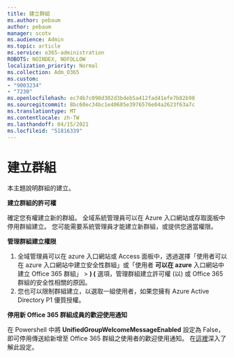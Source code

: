 ```yaml
---
title: 建立群組
ms.author: pebaum
author: pebaum
manager: scotv
ms.audience: Admin
ms.topic: article
ms.service: o365-administration
ROBOTS: NOINDEX, NOFOLLOW
localization_priority: Normal
ms.collection: Adm_O365
ms.custom:
- "9003234"
- "7230"
ms.openlocfilehash: ec74b7c098d302d3bdeb5a412fad41efe7b82b98
ms.sourcegitcommit: 8bc60ec34bc1e40685e3976576e04a2623f63a7c
ms.translationtype: MT
ms.contentlocale: zh-TW
ms.lasthandoff: 04/15/2021
ms.locfileid: "51816339"
---
```

# <a name="create-a-group"></a>建立群組

本主題說明群組的建立。

**建立群組的許可權**

確定您有權建立新的群組。 全域系統管理員可以在 Azure 入口網站或存取面板中停用群組建立。 您可能需要系統管理員才能建立新群組，或提供您適當權限。

**管理群組建立權限**

1. 全域管理員可以在 azure 入口網站或 Access 面板中，透過選擇「使用者可以在 azure 入口網站中建立安全性群組」或「使用者 **可以在 azure** 入口網站中建立 Office 365 群組」  >  **)  (** 選項，管理群組建立許可權 (以) 或 Office 365 群組的安全性相關的原因。
2. 您也可以限制群組建立，以選取一組使用者，如果您擁有 Azure Active Directory P1 優質授權。

**停用新 Office 365 群組成員的歡迎使用通知**

在 Powershell 中將 **UnifiedGroupWelcomeMessageEnabled** 設定為 False，即可停用傳送給新增至 Office 365 群組之使用者的歡迎使用通知。 在[這裡](https://docs.microsoft.com/powershell/module/exchange/set-unifiedgroup?view=exchange-ps&preserve-view=true)深入了解此設定。

